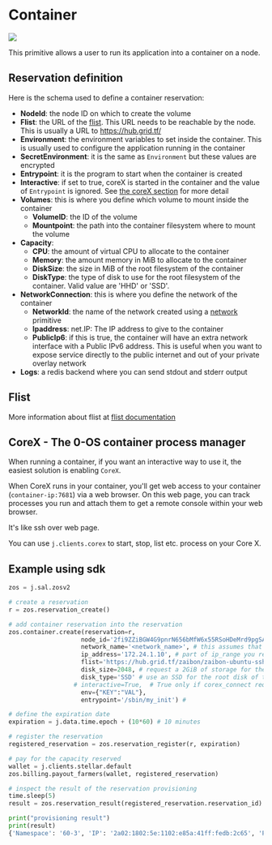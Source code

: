 # Container

![](./img/containers_real.png)

This primitive allows a user to run its application into a container on a node.

## Reservation definition

Here is the schema used to define a container reservation:

- **NodeId**: the node ID on which to create the volume
- **Flist**: the URL of the [flist](#flist). This URL needs to be reachable by the node. This is usually a URL to https://hub.grid.tf/
- **Environment**: the environment variables to set inside the container. This is usually used to configure the application running in the container
- **SecretEnvironment**: it is the same as `Environment` but these values are encrypted
- **Entrypoint**: it is the program to start when the container is created
- **Interactive**: if set to true, coreX is started in the container and the value of `Entrypoint` is ignored. See [the coreX section](corex---the-0-os-container-process-manager) for more detail
- **Volumes**: this is where you define which volume to mount inside the container
  - **VolumeID**: the ID of the volume
  - **Mountpoint**: the path into the container filesystem where to mount the volume
- **Capacity**:
  - **CPU**: the amount of virtual CPU to allocate to the container
  - **Memory**: the amount memory in MiB to allocate to the container
  - **DiskSize**: the size in MiB of the root filesystem of the container
  - **DiskType**: the type of disk to use for the root filesystem of the container. Valid value are 'HHD' or 'SSD'.
- **NetworkConnection**: this is where you define the network of the container
  - **NetworkId**: the name of the network created using a [network](network.md) primitive
  - **Ipaddress**: net.IP: The IP address to give to the container
  - **PublicIp6**: if this is true, the container will have an extra network interface with a Public IPv6 address. This is useful when you want to expose service directly to the public internet and out of your private overlay network
- **Logs**: a redis backend where you can send stdout and stderr output

## Flist

More information about flist at [flist documentation](architecture_flist.md)

## CoreX - The 0-OS container process manager

When running a container, if you want an interactive way to use it, the easiest solution is enabling `CoreX`.

When CoreX runs in your container, you'll get web access to your container (`container-ip:7681`) via a web browser.
On this web page, you can track processes you run and attach them to get a remote console within your web browser.

It's like ssh over web page.

You can use `j.clients.corex` to start, stop, list etc. process on your Core X.

## Example using sdk

```python
zos = j.sal.zosv2

# create a reservation
r = zos.reservation_create()

# add container reservation into the reservation
zos.container.create(reservation=r,
                    node_id='2fi9ZZiBGW4G9pnrN656bMfW6x55RSoHDeMrd9pgSA8T', # one of the node_id s that is part of the network
                    network_name='<network_name>', # this assumes that this network is already provisioned on the node
                    ip_address='172.24.1.10', # part of ip_range you reserved for your network xxx.xxx.1.10
                    flist='https://hub.grid.tf/zaibon/zaibon-ubuntu-ssh-0.0.2.flist', # flist of the container you want to install,
                    disk_size=2048, # request a 2GiB of storage for the root disk for the container
                    disk_type='SSD' # use an SSD for the root disk of the container
                  # interactive=True,  # True only if corex_connect required, default false
                    env={"KEY":"VAL"},
                    entrypoint='/sbin/my_init') #

# define the expiration date
expiration = j.data.time.epoch + (10*60) # 10 minutes

# register the reservation
registered_reservation = zos.reservation_register(r, expiration)

# pay for the capacity reserved
wallet = j.clients.stellar.default
zos.billing.payout_farmers(wallet, registered_reservation)

# inspect the result of the reservation provisioning
time.sleep(5)
result = zos.reservation_result(registered_reservation.reservation_id)

print("provisioning result")
print(result)
{'Namespace': '60-3', 'IP': '2a02:1802:5e:1102:e85a:41ff:fedb:2c65', 'Port': 9900}
```
